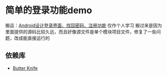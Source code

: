# 简单的登录功能demo

搬运：[Android设计登录界面、找回密码、注册功能](https://www.jb51.net/article/83577.htm)
仅作个人学习
搬过来是因为里面提供的源码比较久远，而且好像源文件是单个模块项目文件，修复了一些问题，改成能直接运行的

## 依赖库
* [Butter Knife](https://github.com/JakeWharton/butterknife)
